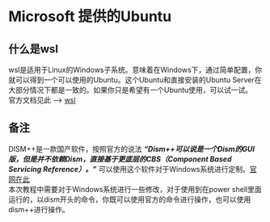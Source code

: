# Microsoft 提供的Ubuntu #

## 什么是wsl ##

wsl是适用于Linux的Windows子系统。意味着在Windows下，通过简单配置，你就可以得到一个可以使用的Ubuntu。这个Ubuntu和直接安装的Ubuntu Server在大部分情况下都是一致的。如果你只是希望有一个Ubuntu使用，可以试一试。</br>
官方文档见此 --> [wsl](https://docs.microsoft.com/zh-cn/windows/wsl/install-win10)

## 备注 ##

DISM++是一款国产软件，按照官方的说法 ***“Dism++可以说是一个Dism的GUI版，但是并不依赖Dism，直接基于更底层的CBS（Component Based Servicing Reference）。”*** 可以使用这个软件对于Windows系统进行定制。[官网在此](https://www.chuyu.me/zh-Hans/index.html)</br>
本次教程中需要对于Windows系统进行一些修改，对于使用到在power shell里面运行的，以dism开头的命令，你既可以使用官方的命令进行操作，也可以使用dism++进行操作。
